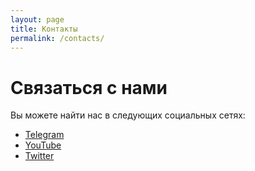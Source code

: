 ```yaml
---
layout: page
title: Контакты
permalink: /contacts/
---
```


# Связаться с нами

Вы можете найти нас в следующих социальных сетях:

- [Telegram](https://t.me/)
- [YouTube](https://youtube.com/)
- [Twitter](https://twitter.com/)
